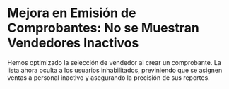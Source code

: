 # Mejora en Emisión de Comprobantes: No se Muestran Vendedores Inactivos

Hemos optimizado la selección de vendedor al crear un comprobante. La lista ahora oculta a los usuarios inhabilitados, previniendo que se asignen ventas a personal inactivo y asegurando la precisión de sus reportes. 